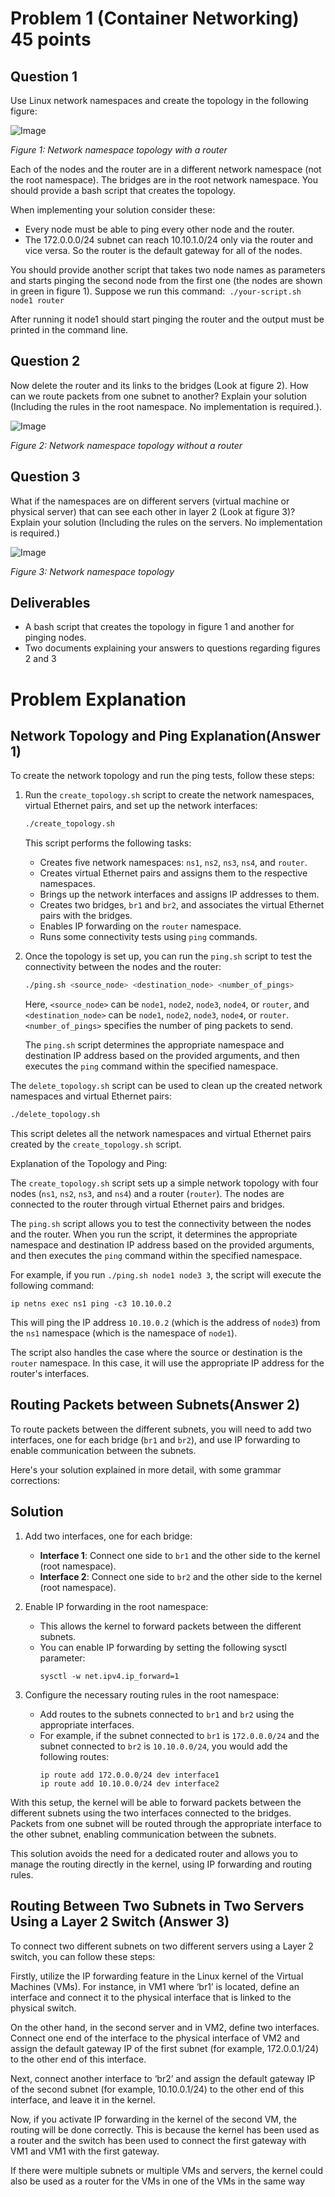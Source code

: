 # Problem 1 (Container Networking) 45 points

## Question 1
Use Linux network namespaces and create the topology in the following figure:

![Image](Images/pic_1.png)

*Figure 1: Network namespace topology with a router*

Each of the nodes and the router are in a different network namespace (not the root namespace). The bridges are in the root network namespace. You should provide a bash script that creates the topology.

When implementing your solution consider these:

- Every node must be able to ping every other node and the router.
- The 172.0.0.0/24 subnet can reach 10.10.1.0/24 only via the router and vice versa. So the router is the default gateway for all of the nodes.

You should provide another script that takes two node names as parameters and starts pinging the second node from the first one (the nodes are shown in green in figure 1). Suppose we run this command:```
./your-script.sh node1 router```

After running it node1 should start pinging the router and the output must be printed in the command line.

## Question 2
Now delete the router and its links to the bridges (Look at figure 2). How can we route packets from one subnet to another? Explain your solution (Including the rules in the root namespace. No implementation is required.).

![Image](Images/pic_2.png)

*Figure 2: Network namespace topology without a router*

## Question 3
What if the namespaces are on different servers (virtual machine or physical server) that can see each other in layer 2 (Look at figure 3)? Explain your solution (Including the rules on the servers. No implementation is required.)

![Image](Images/pic_3.png)

*Figure 3: Network namespace topology*

## Deliverables
- A bash script that creates the topology in figure 1 and another for pinging nodes.
- Two documents explaining your answers to questions regarding figures 2 and 3

# Problem Explanation
## Network Topology and Ping Explanation(Answer 1)

To create the network topology and run the ping tests, follow these steps:

1. Run the `create_topology.sh` script to create the network namespaces, virtual Ethernet pairs, and set up the network interfaces:

   ```bash
   ./create_topology.sh
   ```

   This script performs the following tasks:

   - Creates five network namespaces: `ns1`, `ns2`, `ns3`, `ns4`, and `router`.
   - Creates virtual Ethernet pairs and assigns them to the respective namespaces.
   - Brings up the network interfaces and assigns IP addresses to them.
   - Creates two bridges, `br1` and `br2`, and associates the virtual Ethernet pairs with the bridges.
   - Enables IP forwarding on the `router` namespace.
   - Runs some connectivity tests using `ping` commands.

2. Once the topology is set up, you can run the `ping.sh` script to test the connectivity between the nodes and the router:

   ```bash
   ./ping.sh <source_node> <destination_node> <number_of_pings>
   ```

   Here, `<source_node>` can be `node1`, `node2`, `node3`, `node4`, or `router`, and `<destination_node>` can be `node1`, `node2`, `node3`, `node4`, or `router`. `<number_of_pings>` specifies the number of ping packets to send.

   The `ping.sh` script determines the appropriate namespace and destination IP address based on the provided arguments, and then executes the `ping` command within the specified namespace.

The `delete_topology.sh` script can be used to clean up the created network namespaces and virtual Ethernet pairs:

```bash
./delete_topology.sh
```

This script deletes all the network namespaces and virtual Ethernet pairs created by the `create_topology.sh` script.

Explanation of the Topology and Ping:

The `create_topology.sh` script sets up a simple network topology with four nodes (`ns1`, `ns2`, `ns3`, and `ns4`) and a router (`router`). The nodes are connected to the router through virtual Ethernet pairs and bridges.

The `ping.sh` script allows you to test the connectivity between the nodes and the router. When you run the script, it determines the appropriate namespace and destination IP address based on the provided arguments, and then executes the `ping` command within the specified namespace.

For example, if you run `./ping.sh node1 node3 3`, the script will execute the following command:

```
ip netns exec ns1 ping -c3 10.10.0.2
```

This will ping the IP address `10.10.0.2` (which is the address of `node3`) from the `ns1` namespace (which is the namespace of `node1`).

The script also handles the case where the source or destination is the `router` namespace. In this case, it will use the appropriate IP address for the router's interfaces.

## Routing Packets between Subnets(Answer 2)

To route packets between the different subnets, you will need to add two interfaces, one for each bridge (`br1` and `br2`), and use IP forwarding to enable communication between the subnets.

Here's your solution explained in more detail, with some grammar corrections:

## Solution

1. Add two interfaces, one for each bridge:
   - **Interface 1**: Connect one side to `br1` and the other side to the kernel (root namespace).
   - **Interface 2**: Connect one side to `br2` and the other side to the kernel (root namespace).

2. Enable IP forwarding in the root namespace:
   - This allows the kernel to forward packets between the different subnets.
   - You can enable IP forwarding by setting the following sysctl parameter:
     ```
     sysctl -w net.ipv4.ip_forward=1
     ```

3. Configure the necessary routing rules in the root namespace:
   - Add routes to the subnets connected to `br1` and `br2` using the appropriate interfaces.
   - For example, if the subnet connected to `br1` is `172.0.0.0/24` and the subnet connected to `br2` is `10.10.0.0/24`, you would add the following routes:
     ```
     ip route add 172.0.0.0/24 dev interface1
     ip route add 10.10.0.0/24 dev interface2
     ```

With this setup, the kernel will be able to forward packets between the different subnets using the two interfaces connected to the bridges. Packets from one subnet will be routed through the appropriate interface to the other subnet, enabling communication between the subnets.

This solution avoids the need for a dedicated router and allows you to manage the routing directly in the kernel, using IP forwarding and routing rules.
## Routing Between Two Subnets in Two Servers Using a Layer 2 Switch (Answer 3)

To connect two different subnets on two different servers using a Layer 2 switch, you can follow these steps:

Firstly, utilize the IP forwarding feature in the Linux kernel of the Virtual Machines (VMs). For instance, in VM1 where ‘br1’ is located, define an interface and connect it to the physical interface that is linked to the physical switch.

On the other hand, in the second server and in VM2, define two interfaces. Connect one end of the interface to the physical interface of VM2 and assign the default gateway IP of the first subnet (for example, 172.0.0.1/24) to the other end of this interface.

Next, connect another interface to ‘br2’ and assign the default gateway IP of the second subnet (for example, 10.10.0.1/24) to the other end of this interface, and leave it in the kernel.

Now, if you activate IP forwarding in the kernel of the second VM, the routing will be done correctly. This is because the kernel has been used as a router and the switch has been used to connect the first gateway with VM1 and VM1 with the first gateway.

If there were multiple subnets or multiple VMs and servers, the kernel could also be used as a router for the VMs in one of the VMs in the same way